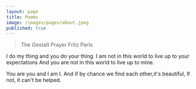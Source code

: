 ```yaml
---
layout: page
title: Poems
image: /images/pages/about.jpeg
published: true
---
```

> The Gestalt Prayer
Fritz Perls
>
I do my thing
and you do your thing.
I am not in this world
to live up to your expectations
And you are not in this world
to live up to mine.
>
You are you and I am I.
And if by chance
we find each other,it's beautiful,
If not, it can't be helped.